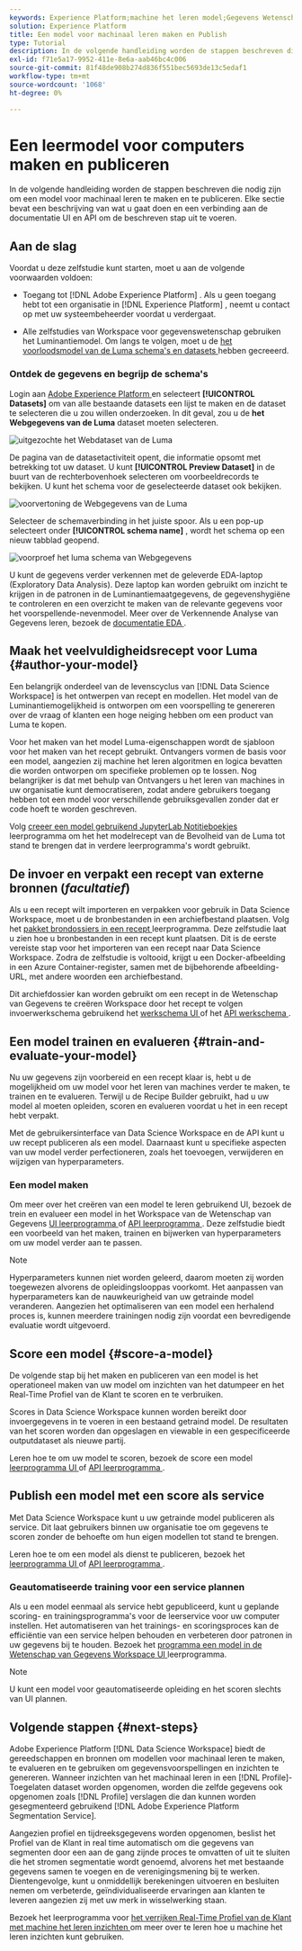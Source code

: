 ```yaml
---
keywords: Experience Platform;machine het leren model;Gegevens Wetenschap Workspace;populaire onderwerpen;creeer en publiceer een model
solution: Experience Platform
title: Een model voor machinaal leren maken en Publish
type: Tutorial
description: In de volgende handleiding worden de stappen beschreven die nodig zijn om een model voor machinaal leren te maken en te publiceren.
exl-id: f71e5a17-9952-411e-8e6a-aab46bc4c006
source-git-commit: 81f48de908b274d836f551bec5693de13c5edaf1
workflow-type: tm+mt
source-wordcount: '1068'
ht-degree: 0%

---
```



# Een leermodel voor computers maken en publiceren

In de volgende handleiding worden de stappen beschreven die nodig zijn om een model voor machinaal leren te maken en te publiceren. Elke sectie bevat een beschrijving van wat u gaat doen en een verbinding aan de documentatie UI en API om de beschreven stap uit te voeren.

## Aan de slag

Voordat u deze zelfstudie kunt starten, moet u aan de volgende voorwaarden voldoen:

- Toegang tot [!DNL Adobe Experience Platform] . Als u geen toegang hebt tot een organisatie in [!DNL Experience Platform] , neemt u contact op met uw systeembeheerder voordat u verdergaat.

- Alle zelfstudies van Workspace voor gegevenswetenschap gebruiken het Luminantiemodel. Om langs te volgen, moet u de [ het voorloodsmodel van de Luma schema&#39;s en datasets ](./create-luma-data.md) hebben gecreeerd.

### Ontdek de gegevens en begrijp de schema&#39;s

Login aan [ Adobe Experience Platform ](https://platform.adobe.com/) en selecteert **[!UICONTROL Datasets]** om van alle bestaande datasets een lijst te maken en de dataset te selecteren die u zou willen onderzoeken. In dit geval, zou u de **het Webgegevens van de Luma** dataset moeten selecteren.

![ uitgezochte het Webdataset van de Luma ](../images/models-recipes/model-walkthrough/luma-dataset.png)

De pagina van de datasetactiviteit opent, die informatie opsomt met betrekking tot uw dataset. U kunt **[!UICONTROL Preview Dataset]** in de buurt van de rechterbovenhoek selecteren om voorbeeldrecords te bekijken. U kunt het schema voor de geselecteerde dataset ook bekijken.

![ voorvertoning de Webgegevens van de Luma ](../images/models-recipes/model-walkthrough/preview-dataset.png)

Selecteer de schemaverbinding in het juiste spoor. Als u een pop-up selecteert onder **[!UICONTROL schema name]** , wordt het schema op een nieuw tabblad geopend.

![ voorproef het luma schema van Webgegevens ](../images/models-recipes/model-walkthrough/preview-schema.png)

U kunt de gegevens verder verkennen met de geleverde EDA-laptop (Exploratory Data Analysis). Deze laptop kan worden gebruikt om inzicht te krijgen in de patronen in de Luminantiemaatgegevens, de gegevenshygiëne te controleren en een overzicht te maken van de relevante gegevens voor het voorspellende-nevenmodel. Meer over de Verkennende Analyse van Gegevens leren, bezoek de [ documentatie EDA ](../jupyterlab/eda-notebook.md).

## Maak het veelvuldigheidsrecept voor Luma {#author-your-model}

Een belangrijk onderdeel van de levenscyclus van [!DNL Data Science Workspace] is het ontwerpen van recept en modellen. Het model van de Luminantiemogelijkheid is ontworpen om een voorspelling te genereren over de vraag of klanten een hoge neiging hebben om een product van Luma te kopen.

Voor het maken van het model Luma-eigenschappen wordt de sjabloon voor het maken van het recept gebruikt. Ontvangers vormen de basis voor een model, aangezien zij machine het leren algoritmen en logica bevatten die worden ontworpen om specifieke problemen op te lossen. Nog belangrijker is dat met behulp van Ontvangers u het leren van machines in uw organisatie kunt democratiseren, zodat andere gebruikers toegang hebben tot een model voor verschillende gebruiksgevallen zonder dat er code hoeft te worden geschreven.

Volg [ creeer een model gebruikend JupyterLab Notitieboekjes ](../jupyterlab/create-a-model.md) leerprogramma om het het modelrecept van de Bevolheid van de Luma tot stand te brengen dat in verdere leerprogramma&#39;s wordt gebruikt.

## De invoer en verpakt een recept van externe bronnen (*facultatief*)

Als u een recept wilt importeren en verpakken voor gebruik in Data Science Workspace, moet u de bronbestanden in een archiefbestand plaatsen. Volg het [ pakket brondossiers in een recept ](./package-source-files-recipe.md) leerprogramma. Deze zelfstudie laat u zien hoe u bronbestanden in een recept kunt plaatsen. Dit is de eerste vereiste stap voor het importeren van een recept naar Data Science Workspace. Zodra de zelfstudie is voltooid, krijgt u een Docker-afbeelding in een Azure Container-register, samen met de bijbehorende afbeelding-URL, met andere woorden een archiefbestand.

Dit archiefdossier kan worden gebruikt om een recept in de Wetenschap van Gegevens te creëren Workspace door het recept te volgen invoerwerkschema gebruikend het [ werkschema UI ](./import-packaged-recipe-ui.md) of het [ API werkschema ](./import-packaged-recipe-api.md).

## Een model trainen en evalueren {#train-and-evaluate-your-model}

Nu uw gegevens zijn voorbereid en een recept klaar is, hebt u de mogelijkheid om uw model voor het leren van machines verder te maken, te trainen en te evalueren. Terwijl u de Recipe Builder gebruikt, had u uw model al moeten opleiden, scoren en evalueren voordat u het in een recept hebt verpakt.

Met de gebruikersinterface van Data Science Workspace en de API kunt u uw recept publiceren als een model. Daarnaast kunt u specifieke aspecten van uw model verder perfectioneren, zoals het toevoegen, verwijderen en wijzigen van hyperparameters.

### Een model maken

Om meer over het creëren van een model te leren gebruikend UI, bezoek de trein en evalueer een model in het Workspace van de Wetenschap van Gegevens [ UI leerprogramma ](./train-evaluate-model-ui.md) of [ API leerprogramma ](./train-evaluate-model-api.md). Deze zelfstudie biedt een voorbeeld van het maken, trainen en bijwerken van hyperparameters om uw model verder aan te passen.

>[!NOTE]
>
> Hyperparameters kunnen niet worden geleerd, daarom moeten zij worden toegewezen alvorens de opleidingslooppas voorkomt. Het aanpassen van hyperparameters kan de nauwkeurigheid van uw getrainde model veranderen. Aangezien het optimaliseren van een model een herhalend proces is, kunnen meerdere trainingen nodig zijn voordat een bevredigende evaluatie wordt uitgevoerd.

## Score een model {#score-a-model}

De volgende stap bij het maken en publiceren van een model is het operationeel maken van uw model om inzichten van het datumpeer en het Real-Time Profiel van de Klant te scoren en te verbruiken.

Scores in Data Science Workspace kunnen worden bereikt door invoergegevens in te voeren in een bestaand getraind model. De resultaten van het scoren worden dan opgeslagen en viewable in een gespecificeerde outputdataset als nieuwe partij.

Leren hoe te om uw model te scoren, bezoek de score een model [ leerprogramma UI ](./score-model-ui.md) of [ API leerprogramma ](./score-model-api.md).

## Publish een model met een score als service

Met Data Science Workspace kunt u uw getrainde model publiceren als service. Dit laat gebruikers binnen uw organisatie toe om gegevens te scoren zonder de behoefte om hun eigen modellen tot stand te brengen.

Leren hoe te om een model als dienst te publiceren, bezoek het [ leerprogramma UI ](./publish-model-service-ui.md) of [ API leerprogramma ](./publish-model-service-api.md).

### Geautomatiseerde training voor een service plannen

Als u een model eenmaal als service hebt gepubliceerd, kunt u geplande scoring- en trainingsprogramma&#39;s voor de leerservice voor uw computer instellen. Het automatiseren van het trainings- en scoringsproces kan de efficiëntie van een service helpen behouden en verbeteren door patronen in uw gegevens bij te houden. Bezoek het [ programma een model in de Wetenschap van Gegevens Workspace UI ](./schedule-models-ui.md) leerprogramma.

>[!NOTE]
>
> U kunt een model voor geautomatiseerde opleiding en het scoren slechts van UI plannen.

## Volgende stappen {#next-steps}

Adobe Experience Platform [!DNL Data Science Workspace] biedt de gereedschappen en bronnen om modellen voor machinaal leren te maken, te evalueren en te gebruiken om gegevensvoorspellingen en inzichten te genereren. Wanneer inzichten van het machinaal leren in een [!DNL Profile]-Toegelaten dataset worden opgenomen, worden die zelfde gegevens ook opgenomen zoals [!DNL Profile] verslagen die dan kunnen worden gesegmenteerd gebruikend [!DNL Adobe Experience Platform Segmentation Service].

Aangezien profiel en tijdreeksgegevens worden opgenomen, beslist het Profiel van de Klant in real time automatisch om die gegevens van segmenten door een aan de gang zijnde proces te omvatten of uit te sluiten die het stromen segmentatie wordt genoemd, alvorens het met bestaande gegevens samen te voegen en de verenigingsmening bij te werken. Dientengevolge, kunt u onmiddellijk berekeningen uitvoeren en besluiten nemen om verbeterde, geïndividualiseerde ervaringen aan klanten te leveren aangezien zij met uw merk in wisselwerking staan.

Bezoek het leerprogramma voor [ het verrijken Real-Time Profiel van de Klant met machine het leren inzichten ](./enrich-profile.md) om meer over te leren hoe u machine het leren inzichten kunt gebruiken.
